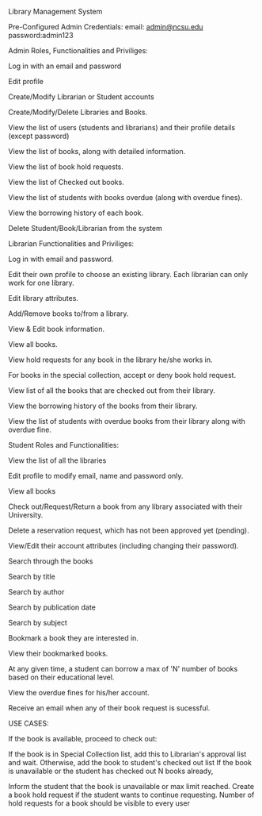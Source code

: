 Library Management System

Pre-Configured Admin Credentials:
email: admin@ncsu.edu
password:admin123

Admin Roles, Functionalities and Priviliges:

Log in with an email and password

Edit profile

Create/Modify Librarian or Student accounts

Create/Modify/Delete Libraries and Books.

View the list of users (students and librarians) and their profile details (except password)

View the list of books, along with detailed information.

View the list of book hold requests.

View the list of Checked out books.

View the list of students with books overdue (along with overdue fines).

View the borrowing history of each book.

Delete Student/Book/Librarian from the system


Librarian Functionalities and Priviliges:


Log in with email and password.

Edit their own profile to choose an existing library. Each librarian can only work for one library.

Edit library attributes.

Add/Remove books to/from a library.

View & Edit book information.

View all books.

View hold requests for any book in the library he/she works in.

For books in the special collection, accept or deny book hold request.

View list of all the books that are checked out from their library.

View the borrowing history of the books from their library.

View the list of students with overdue books from their library along with overdue fine.


Student Roles and Functionalities:


View the list of all the libraries

Edit profile to modify email, name and password only.

View all books

Check out/Request/Return a book from any library associated with their University.

Delete a reservation request, which has not been approved yet (pending).

View/Edit their account attributes (including changing their password).

Search through the books

Search by title

Search by author

Search by publication date

Search by subject

Bookmark a book they are interested in.

View their bookmarked books.

At any given time, a student can borrow a max of 'N' number of books based on their educational level.

View the overdue fines for his/her account.

Receive an email when any of their book request is sucessful.

USE CASES:

If the book is available, proceed to check out:

If the book is in Special Collection list, add this to Librarian's approval list and wait.
Otherwise, add the book to student's checked out list
If the book is unavailable or the student has checked out N books already,

Inform the student that the book is unavailable or max limit reached.
Create a book hold request if the student wants to continue requesting.
Number of hold requests for a book should be visible to every user
